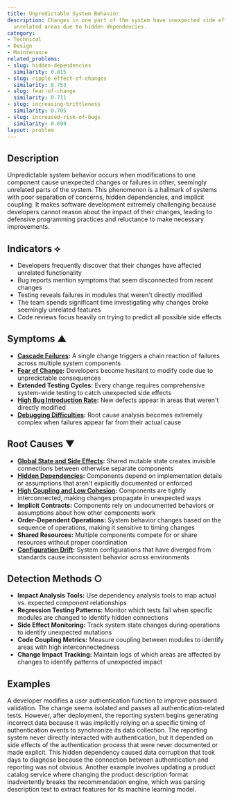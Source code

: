 ```yaml
---
title: Unpredictable System Behavior
description: Changes in one part of the system have unexpected side effects in seemingly
  unrelated areas due to hidden dependencies.
category:
- Technical
- Design
- Maintenance
related_problems:
- slug: hidden-dependencies
  similarity: 0.815
- slug: ripple-effect-of-changes
  similarity: 0.753
- slug: fear-of-change
  similarity: 0.711
- slug: increasing-brittleness
  similarity: 0.705
- slug: increased-risk-of-bugs
  similarity: 0.699
layout: problem
---
```


## Description

Unpredictable system behavior occurs when modifications to one component cause unexpected changes or failures in other, seemingly unrelated parts of the system. This phenomenon is a hallmark of systems with poor separation of concerns, hidden dependencies, and implicit coupling. It makes software development extremely challenging because developers cannot reason about the impact of their changes, leading to defensive programming practices and reluctance to make necessary improvements.

## Indicators ⟡
- Developers frequently discover that their changes have affected unrelated functionality
- Bug reports mention symptoms that seem disconnected from recent changes
- Testing reveals failures in modules that weren't directly modified
- The team spends significant time investigating why changes broke seemingly unrelated features
- Code reviews focus heavily on trying to predict all possible side effects

## Symptoms ▲
- **[Cascade Failures](cascade-failures.md):** A single change triggers a chain reaction of failures across multiple system components
- **[Fear of Change](fear-of-change.md):** Developers become hesitant to modify code due to unpredictable consequences
- **Extended Testing Cycles:** Every change requires comprehensive system-wide testing to catch unexpected side effects
- **[High Bug Introduction Rate](high-bug-introduction-rate.md):** New defects appear in areas that weren't directly modified
- **[Debugging Difficulties](debugging-difficulties.md):** Root cause analysis becomes extremely complex when failures appear far from their actual cause

## Root Causes ▼
- **[Global State and Side Effects](global-state-and-side-effects.md):** Shared mutable state creates invisible connections between otherwise separate components
- **[Hidden Dependencies](hidden-dependencies.md):** Components depend on implementation details or assumptions that aren't explicitly documented or enforced
- **[High Coupling and Low Cohesion](high-coupling-low-cohesion.md):** Components are tightly interconnected, making changes propagate in unexpected ways
- **Implicit Contracts:** Components rely on undocumented behaviors or assumptions about how other components work
- **Order-Dependent Operations:** System behavior changes based on the sequence of operations, making it sensitive to timing changes
- **Shared Resources:** Multiple components compete for or share resources without proper coordination
- **[Configuration Drift](configuration-drift.md):** System configurations that have diverged from standards cause inconsistent behavior across environments

## Detection Methods ○
- **Impact Analysis Tools:** Use dependency analysis tools to map actual vs. expected component relationships
- **Regression Testing Patterns:** Monitor which tests fail when specific modules are changed to identify hidden connections
- **Side Effect Monitoring:** Track system state changes during operations to identify unexpected mutations
- **Code Coupling Metrics:** Measure coupling between modules to identify areas with high interconnectedness
- **Change Impact Tracking:** Maintain logs of which areas are affected by changes to identify patterns of unexpected impact

## Examples

A developer modifies a user authentication function to improve password validation. The change seems isolated and passes all authentication-related tests. However, after deployment, the reporting system begins generating incorrect data because it was implicitly relying on a specific timing of authentication events to synchronize its data collection. The reporting system never directly interacted with authentication, but it depended on side effects of the authentication process that were never documented or made explicit. This hidden dependency caused data corruption that took days to diagnose because the connection between authentication and reporting was not obvious. Another example involves updating a product catalog service where changing the product description format inadvertently breaks the recommendation engine, which was parsing description text to extract features for its machine learning model.